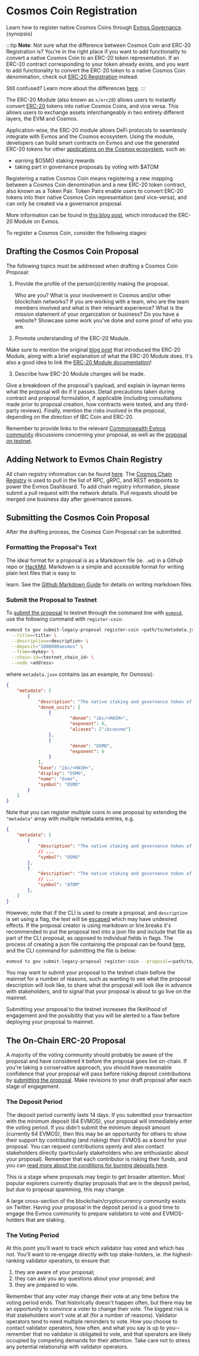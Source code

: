 <!--
order: 2
-->

# Cosmos Coin Registration

Learn how to register native Cosmos Coins through [Evmos Governance](../../users/governance/overview.md). {synopsis}

:::tip
**Note**: Not sure what the difference between Cosmos Coin and ERC-20 Registration is? You're in the right place if you want to add functionality to convert a native Cosmos Coin to an ERC-20 token representation. If an ERC-20 contract corresponding to your token already exists, and you want to add functionality to convert the ERC-20 token to a native Cosmos Coin denomination, check out [ERC-20 Registration](./erc20_registration.md) instead.

Still confused? Learn more about the differences [here](../../../x/erc20/spec/01_concepts.md).
:::

The ERC-20 Module (also known as `x/erc20`) allows users to instantly convert [ERC-20](https://ethereum.org/en/developers/docs/standards/tokens/erc-20) tokens into native Cosmos Coins, and vice versa. This allows users to exchange assets interchangeably in two entirely different layers, the EVM and Cosmos.

Application-wise, the ERC-20 module allows DeFi protocols to seamlessly integrate with Evmos and the Cosmos ecosystem. Using the module, developers can build smart contracts on Evmos and use the generated ERC-20 tokens for other [applications on the Cosmos ecosystem](https://mapofzones.com), such as:

- earning $OSMO staking rewards
- taking part in governance proposals by voting with $ATOM

Registering a native Cosmos Coin means registering a new mapping between a Cosmos Coin denomination and a new ERC-20 token contract, also known as a Token Pair. Token Pairs enable users to convert ERC-20 tokens into their native Cosmos Coin representation (and vice-versa), and can only be created via a governance proposal.

More information can be found in [this blog post](https://medium.com/evmos/introducing-evmos-erc20-module-f40a61e05273), which introduced the ERC-20 Module on Evmos.

To register a Cosmos Coin, consider the following stages:

## Drafting the Cosmos Coin Proposal

The following topics must be addressed when drafting a Cosmos Coin Proposal:

1. Provide the profile of the person(s)/entity making the proposal.

	Who are you? What is your involvement in Cosmos and/or other blockchain networks? If you are working with a team, who are the team members involved and what is their relevant experience? What is the mission statement of your organization or business? Do you have a website? Showcase some work you've done and some proof of who you are.

2. Promote understanding of the ERC-20 Module.

  Make sure to mention the original [blog post](https://medium.com/evmos/introducing-evmos-erc20-module-f40a61e05273) that introduced the ERC-20 Module, along with a brief explanation of what the ERC-20 Module does. It's also a good idea to link the [ERC-20 Module documentation](https://docs.evmos.org/modules/erc20/)!

3. Describe how ERC-20 Module changes will be made.

  Give a breakdown of the proposal's payload, and explain in layman terms what the proposal will do if it passes. Detail precautions taken during contract and proposal formulation, if applicable (including consultations made prior to proposal creation, how contracts were tested, and any third-party reviews). Finally, mention the risks involved in the proposal, depending on the direction of IBC Coin and ERC-20.

Remember to provide links to the relevant [Commonwealth Evmos community](https://commonwealth.im/evmos) discussions concerning your proposal, as well as the [proposal on testnet](#submit-the-proposal-to-the-testnet).

## Adding Network to Evmos Chain Registry

All chain registry information can be found [here](https://github.com/evmos/chain-token-registry). The [Cosmos Chain Registry](https://github.com/cosmos/chain-registry) is used to pull in the list of RPC, gRPC, and REST endpoints to power the Evmos Dashboard. To add chain registry information, please submit a pull request with the network details. Pull requests should be merged one business day after governance passes.

## Submitting the Cosmos Coin Proposal

After the drafting process, the Cosmos Coin Proposal can be submitted.

### Formatting the Proposal's Text

The ideal format for a proposal is as a Markdown file (ie. `.md`) in a Github repo or [HackMd](https://hackmd.io/). Markdown
is a simple and accessible format for writing plain text files that is easy to

<!-- markdown-link-check-disable-next-line -->

learn. See the [Github Markdown Guide](https://docs.github.com/en/get-started/writing-on-github/getting-started-with-writing-and-formatting-on-github/basic-writing-and-formatting-syntax) for details on
writing markdown files.

### Submit the Proposal to Testnet

To [submit the proposal](../../users/governance/submitting.md) to testnet through the command line with [`evmosd`](../../validators/quickstart/binary.md), use the following command with `register-coin`:

```bash
evmosd tx gov submit-legacy-proposal register-coin <path/to/metadata.json> \
  --title=<title> \
  --description=<description> \
  --deposit="1000000aevmos" \
  --from=<mykey> \
  --chain-id=<testnet_chain_id> \
  --node <address>
```

where `metadata.json` contains (as an example, for Osmosis):

```json
{
    "metadata": [
        {
			"description": "The native staking and governance token of the Osmosis chain",
			"denom_units": [
				{
						"denom": "ibc/<HASH>",
						"exponent": 0,
						"aliases": ["ibcuosmo"]
				},
				{
						"denom": "OSMO",
						"exponent": 6
				}
			],
			"base": "ibc/<HASH>",
			"display": "OSMO",
			"name": "Osmo",
			"symbol": "OSMO"
		}
	]
}
```

Note that you can register multiple coins in one proposal by extending the `"metadata"` array with multiple metadata entries, e.g.

```json
{
    "metadata": [
        {
			"description": "The native staking and governance token of the Osmosis chain",
            // ...
   			"symbol": "OSMO"
		},
        {
			"description": "The native staking and governance token of the Cosmos chain",
            // ...
   			"symbol": "ATOM"
		},
	]
}
```

However, note that if the CLI is used to create a proposal, and `description` is set using a flag, the text will be [escaped](https://en.wikipedia.org/wiki/Escape_sequences_in_C) which may have undesired effects. If the proposal creator is using markdown or line breaks it's recommended to put the proposal text into a json file and include that file as part of the CLI proposal, as opposed to individual fields in flags. The process of creating a json file containing the proposal can be found [here](../../users/governance/submitting.md#formatting-the-json-file-for-the-governance-proposal), and the CLI command for submitting the file is below:

```bash
evmosd tx gov submit-legacy-proposal register-coin --proposal=<path/to/proposal.json>
```

You may want to submit your proposal to the testnet chain before the mainnet for a number of reasons, such as wanting to see what the proposal description will look like, to share what the proposal will look like in advance with stakeholders, and to signal that your proposal is about to go live on the mainnet.

Submitting your proposal to the testnet increases the likelihood of engagement and the possibility that you will be alerted to a flaw before deploying your proposal to mainnet.

## The On-Chain ERC-20 Proposal

A majority of the voting community should probably be aware of the proposal and have considered it before the proposal goes live on-chain. If you're taking a conservative approach, you should have reasonable confidence that your proposal will pass before risking deposit contributions by [submitting the proposal](../../users/governance/submitting.md). Make revisions to your draft proposal after each stage of engagement.

### The Deposit Period

The deposit period currently lasts 14 days. If you submitted your transaction with the minimum deposit (64 EVMOS), your proposal will immediately enter the voting period. If you didn't submit the minimum deposit amount (currently 64 EVMOS), then this may be an opportunity for others to show their support by contributing (and risking) their EVMOS as a bond for your proposal. You can request contributions openly and also contact stakeholders directly (particularly stakeholders who are enthusiastic about your proposal). Remember that each contributor is risking their funds, and you can [read more about the conditions for burning deposits here](../../users/governance/process.md#burned-deposits).

This is a stage where proposals may begin to get broader attention. Most popular explorers currently display proposals that are in the deposit period, but due to proposal spamming, this may change.

A large cross-section of the blockchain/cryptocurrency community exists on Twitter. Having your proposal in the deposit period is a good time to engage the Evmos community to prepare validators to vote and EVMOS-holders that are staking.

### The Voting Period

At this point you'll want to track which validator has voted and which has not. You'll want to re-engage directly with top stake-holders, ie. the highest-ranking validator operators, to ensure that:

1. they are aware of your proposal;
2. they can ask you any questions about your proposal; and
3. they are prepared to vote.

Remember that any voter may change their vote at any time before the voting period ends. That historically doesn't happen often, but there may be an opportunity to convince a voter to change their vote. The biggest risk is that stakeholders won't vote at all (for a number of reasons). Validator operators tend to need multiple reminders to vote. How you choose to contact validator operators, how often, and what you say is up to you--remember that no validator is obligated to vote, and that operators are likely occupied by competing demands for their attention. Take care not to stress any potential relationship with validator operators.
